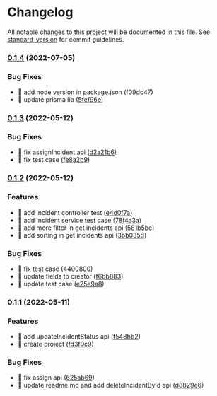 # Changelog

All notable changes to this project will be documented in this file. See [standard-version](https://github.com/conventional-changelog/standard-version) for commit guidelines.

### [0.1.4](https://github.com/yeukfei02/incident-api/compare/v0.1.3...v0.1.4) (2022-07-05)


### Bug Fixes

* 🐛 add node version in package.json ([f09dc47](https://github.com/yeukfei02/incident-api/commit/f09dc4784f52b948ccd6d87683060dc044bed1b3))
* 🐛 update prisma lib ([5fef96e](https://github.com/yeukfei02/incident-api/commit/5fef96e7e5b4a7c43434d948ae1f1a2e100e8437))

### [0.1.3](https://github.com/yeukfei02/incident-api/compare/v0.1.2...v0.1.3) (2022-05-12)


### Bug Fixes

* 🐛 fix assignIncident api ([d2a21b6](https://github.com/yeukfei02/incident-api/commit/d2a21b6852eaaab5a965f63e89628ab3e9f206df))
* 🐛 fix test case ([fe8a2b9](https://github.com/yeukfei02/incident-api/commit/fe8a2b9a14d148eab7f95d15105d33d75bdd86ce))

### [0.1.2](https://github.com/yeukfei02/incident-api/compare/v0.1.1...v0.1.2) (2022-05-12)


### Features

* 🎸 add incident controller test ([e4d0f7a](https://github.com/yeukfei02/incident-api/commit/e4d0f7a05b929b40d60184e9830fdbb1584e2056))
* 🎸 add incident service test case ([78f4a3a](https://github.com/yeukfei02/incident-api/commit/78f4a3abbce079c7493f3ef07a3f9692203511de))
* 🎸 add more filter in get incidents api ([581b5bc](https://github.com/yeukfei02/incident-api/commit/581b5bcf15e8d08376ca451409ef216644159044))
* 🎸 add sorting in get incidents api ([3bb035d](https://github.com/yeukfei02/incident-api/commit/3bb035db4e123c8ed6ec0f191c6c7fc038eb7e98))


### Bug Fixes

* 🐛 fix test case ([4400800](https://github.com/yeukfei02/incident-api/commit/44008005c19201763f4342f7937ada441fb0c1ca))
* 🐛 update fields to creator ([f6bb883](https://github.com/yeukfei02/incident-api/commit/f6bb883c205ffd00ee0997b3a580b0dd9c90e04a))
* 🐛 update test case ([e25e9a8](https://github.com/yeukfei02/incident-api/commit/e25e9a8356a175ad67a4ff1faf2f6604a7a84fde))

### 0.1.1 (2022-05-11)


### Features

* 🎸 add updateIncidentStatus api ([f548bb2](https://github.com/yeukfei02/incident-api/commit/f548bb249a092ce8610d55d02e381acd7df854d4))
* 🎸 create project ([fd3f0c9](https://github.com/yeukfei02/incident-api/commit/fd3f0c93313f55bd12ce73a00045b59bf01b8f97))


### Bug Fixes

* 🐛 fix assign api ([625ab69](https://github.com/yeukfei02/incident-api/commit/625ab69f45c37a3e16cce3062f760bb35c286cbf))
* 🐛 update readme.md and add deleteIncidentById api ([d8829e6](https://github.com/yeukfei02/incident-api/commit/d8829e6f657b834171ecc702814421409f1b4fbe))
